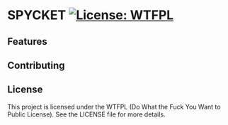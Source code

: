 # SPYCKET [![License: WTFPL](http://www.wtfpl.net/wp-content/uploads/2012/12/wtfpl-badge-2.png)](http://www.wtfpl.net/)

## Features

## Contributing

## License
This project is licensed under the WTFPL (Do What the Fuck You Want to Public License). See the LICENSE file for more details.
